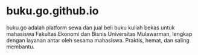 # buku.go.github.io
buku.go  adalah platform sewa dan jual beli buku kuliah bekas untuk mahasiswa Fakultas Ekonomi dan Bisnis Universitas Mulawarman, lengkap dengan layanan antar oleh sesama mahasiswa. Praktis, hemat, dan saling membantu.

